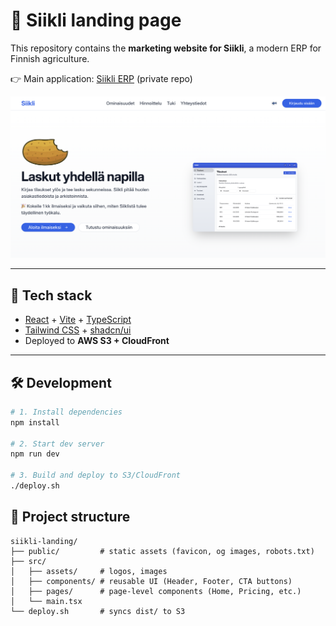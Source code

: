 # 🌾 Siikli landing page

This repository contains the **marketing website for Siikli**, a modern ERP for Finnish agriculture.

👉 Main application: [Siikli ERP](https://github.com/juhawilppu/siikli) (private repo)

![Siikli landing screenshot](docs/screenshot.png)

---

## 🚀 Tech stack

- [React](https://react.dev/) + [Vite](https://vitejs.dev/) + [TypeScript](https://www.typescriptlang.org/)
- [Tailwind CSS](https://tailwindcss.com/) + [shadcn/ui](https://ui.shadcn.com/)
- Deployed to **AWS S3 + CloudFront**

---

## 🛠️ Development

```bash
# 1. Install dependencies
npm install

# 2. Start dev server
npm run dev

# 3. Build and deploy to S3/CloudFront
./deploy.sh
```

## 📂 Project structure

```
siikli-landing/
├── public/         # static assets (favicon, og images, robots.txt)
├── src/
│   ├── assets/     # logos, images
│   ├── components/ # reusable UI (Header, Footer, CTA buttons)
│   ├── pages/      # page-level components (Home, Pricing, etc.)
│   └── main.tsx
└── deploy.sh       # syncs dist/ to S3
```
